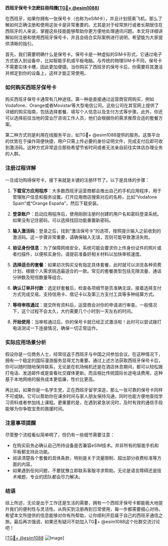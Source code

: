 **西班牙保号卡怎麽註冊飛機[[TG💪+ @esim1088](https://t.me/s/esim1088)]**

在西班牙，如果你拥有一张保号卡（也称为eSIM卡），并且计划搭乘飞机，那么了解如何正确注册和使用这张卡是非常重要的。尤其是对于经常旅行或者长期居住在西班牙的人来说，掌握这些技能能够帮助你更方便地处理通讯问题。本文将详细讲解如何注册和使用西班牙保号卡，并且会结合实际案例进行说明，希望能为大家提供清晰的指引。

首先，我们需要明确什么是保号卡。保号卡是一种虚拟的SIM卡形式，它通过电子方式嵌入到设备中，比如智能手机或平板电脑。与传统的物理SIM卡不同，保号卡不需要实体卡槽，因此更加便捷。当你购买了西班牙的保号卡后，你需要将其激活并绑定到你的设备上，这样才能正常使用。

### 如何购买西班牙保号卡

购买西班牙保号卡通常有几种途径。第一种是直接通过运营商官网购买，例如Vodafone、Orange或者Movistar等大型电信公司。这些公司在其官网上提供了详细的购买指南，包括选择套餐、填写个人信息以及支付方式等步骤。此外，你还可以选择前往当地的营业厅咨询工作人员，他们会根据你的需求推荐合适的套餐方案。

第二种方式则是利用在线服务平台，如TG💪+ @esim1088提供的服务。这类平台的优势在于操作简便快捷，用户只需上传必要的身份证明文件，完成支付后即可收到激活码。这种方式非常适合那些希望节省时间或者无法亲自前往实体店办理业务的人群。

### 注册过程详解

一旦成功购得保号卡，接下来就是关键的注册环节了。以下是具体的步骤：

1. **下载官方应用程序**：大多数西班牙运营商都会推出自己的手机应用程序，用于管理账户信息和服务设置。打开应用商店搜索对应的名称，比如“Vodafone Spain”或“Orange España”，然后下载安装。

2. **登录账户**：启动应用程序后，使用刚刚注册时创建的用户名和密码登录系统。如果没有记住密码，可以选择找回功能重置新密码。

3. **输入激活码**：登录之后，找到“激活保号卡”的选项，按照提示输入之前收到的激活码。这一步骤非常重要，请确保输入无误，否则可能导致激活失败。

4. **验证身份信息**：为了保障网络安全，系统可能会要求你上传身份证件的照片或者扫描件，以便核实身份。请提前准备好相关材料以加快审核速度。

5. **选择适合的套餐**：如果初次购买没有指定具体套餐，此时就可以浏览各种资费计划，根据个人需求挑选最适合的一款。常见的套餐类型包括无限流量、通话分钟数及短信数量等组合。

6. **确认订单并付款**：选定好套餐后，检查各项细节是否准确无误，接着选择支付方式完成交易。支持信用卡、借记卡以及第三方支付工具等多种结算方式。

7. **等待审核通过**：提交所有资料后，运营商会对你的申请进行审查。一般情况下，这个过程不会太久，大约需要几个小时到一天左右的时间。

8. **开始使用**：当审核通过后，你的保号卡就已经正式激活啦！此时可以尝试拨打电话测试一下连接情况，确保一切正常运作。

### 实际应用场景分析

假设你是一位商务人士，经常往返于西班牙与中国之间参加会议。在这种情况下，拥有一个稳定的国际漫游服务显得尤为重要。通过上述方法获取西班牙保号卡后，你可以随时随地保持联系，无论是在机场候机还是在酒店休息期间，都可以轻松拨打电话、发送邮件或是查看社交媒体更新。而且相比传统国际长途电话费用，这种基于本地网络的服务成本更低廉，性价比更高。

再比如，如果你是一名学生党，正在西班牙留学深造，那么一张可靠的保号卡同样不可或缺。它可以帮助你在课余时间与家人朋友保持沟通，同时也能方便地查找学习资料或者参加线上课程。更重要的是，在遇到紧急状况时，及时有效的通信手段能够为你争取宝贵的救援时间。

### 注意事项提醒

尽管整个流程看似简单明了，但仍有一些细节需要注意：

- 在购买前务必确认自己所持设备是否兼容eSIM技术。并非所有的智能手机和平板都支持此功能。
- 阅读清楚各个套餐的具体条款，特别是关于流量限制、超出部分收费标准等方面的内容。
- 如果遇到任何问题，不要犹豫立即联系客服寻求帮助。无论是语言障碍还是技术难题，专业的团队都会尽力解决。

### 结语

综上所述，无论是出于工作还是生活的需要，拥有一个西班牙保号卡都能极大地提升我们的便利性与灵活性。从购买到注册再到日常使用，每一步都需要细心对待。希望本文所提供的信息能够对你有所帮助，让你顺利开启属于自己的西班牙通信之旅。最后再次强调，如果还有疑问不妨加入TG💪+ @esim1088这个社群交流讨论吧！

[[TG💪+ @esim1088](https://t.me/s/esim1088) ![Image](https://i.postimg.cc/4NQfJmqS/Snipaste-2025-05-13-00-14-12.png)]